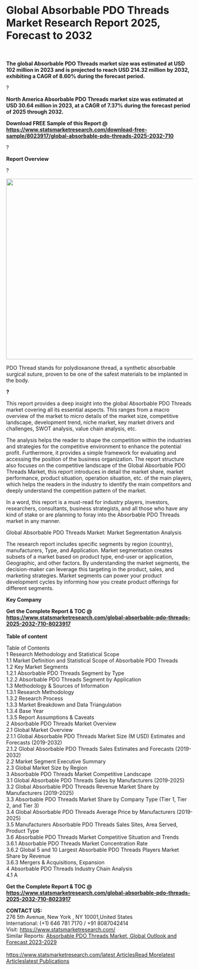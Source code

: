 <h1>Global Absorbable PDO Threads Market Research Report 2025, Forecast to 2032</h1><br/><p><strong>The global Absorbable PDO Threads market size was estimated at USD 102 million in 2023 and is projected to reach USD 214.32 million by 2032, exhibiting a <strong>CAGR</strong> of 8.60% during the forecast period.</strong></p><p>? </p><p><strong>North America Absorbable PDO Threads market size was estimated at USD 30.64 million in 2023, at a <strong>CAGR</strong> of 7.37% during the forecast period of 2025 through 2032.</strong></p><p><strong>Download FREE Sample of this Report @ <a href="https://www.statsmarketresearch.com/download-free-sample/8023917/global-absorbable-pdo-threads-2025-2032-710">https://www.statsmarketresearch.com/download-free-sample/8023917/global-absorbable-pdo-threads-2025-2032-710</a></strong></p><p>? </p><p><strong>Report Overview</strong></p><p>? </p><p><img alt="" src="https://www.grandresearchstore.com/assets/report-images/AbsorbablePDOThreadsMarket.png" style="width: 731px; height: 487px;"></p><p>PDO Thread stands for polydioxanone thread, a synthetic absorbable surgical suture, proven to be one of the safest materials to be implanted in the body.</p><p><b>? </b></p><p><span style="text-align:center">This report provides a deep insight into the global Absorbable PDO Threads market covering all its essential aspects. This ranges from a macro overview of the market to micro details of the market size, competitive landscape, development trend, niche market, key market drivers and challenges, SWOT analysis, value chain analysis, etc.</span></p><p>The analysis helps the reader to shape the competition within the industries and strategies for the competitive environment to enhance the potential profit. Furthermore, it provides a simple framework for evaluating and accessing the position of the business organization. The report structure also focuses on the competitive landscape of the Global Absorbable PDO Threads Market, this report introduces in detail the market share, market performance, product situation, operation situation, etc. of the main players, which helps the readers in the industry to identify the main competitors and deeply understand the competition pattern of the market.</p><p>In a word, this report is a must-read for industry players, investors, researchers, consultants, business strategists, and all those who have any kind of stake or are planning to foray into the Absorbable PDO Threads market in any manner.</p><p>Global Absorbable PDO Threads Market: Market Segmentation Analysis</p><p>The research report includes specific segments by region (country), manufacturers, Type, and Application. Market segmentation creates subsets of a market based on product type, end-user or application, Geographic, and other factors. By understanding the market segments, the decision-maker can leverage this targeting in the product, sales, and marketing strategies. Market segments can power your product development cycles by informing how you create product offerings for different segments.</p><p><strong>Key Company</strong></p><div><b>Get the Complete Report & TOC @ <a href="https://www.statsmarketresearch.com/global-absorbable-pdo-threads-2025-2032-710-8023917">https://www.statsmarketresearch.com/global-absorbable-pdo-threads-2025-2032-710-8023917</a></b></div><br><b>Table of content</b><p>Table of Contents<br />1 Research Methodology and Statistical Scope<br />1.1 Market Definition and Statistical Scope of Absorbable PDO Threads<br />1.2 Key Market Segments<br />1.2.1 Absorbable PDO Threads Segment by Type<br />1.2.2 Absorbable PDO Threads Segment by Application<br />1.3 Methodology & Sources of Information<br />1.3.1 Research Methodology<br />1.3.2 Research Process<br />1.3.3 Market Breakdown and Data Triangulation<br />1.3.4 Base Year<br />1.3.5 Report Assumptions & Caveats<br />2 Absorbable PDO Threads Market Overview<br />2.1 Global Market Overview<br />2.1.1 Global Absorbable PDO Threads Market Size (M USD) Estimates and Forecasts (2019-2032)<br />2.1.2 Global Absorbable PDO Threads Sales Estimates and Forecasts (2019-2032)<br />2.2 Market Segment Executive Summary<br />2.3 Global Market Size by Region<br />3 Absorbable PDO Threads Market Competitive Landscape<br />3.1 Global Absorbable PDO Threads Sales by Manufacturers (2019-2025)<br />3.2 Global Absorbable PDO Threads Revenue Market Share by Manufacturers (2019-2025)<br />3.3 Absorbable PDO Threads Market Share by Company Type (Tier 1, Tier 2, and Tier 3)<br />3.4 Global Absorbable PDO Threads Average Price by Manufacturers (2019-2025)<br />3.5 Manufacturers Absorbable PDO Threads Sales Sites, Area Served, Product Type<br />3.6 Absorbable PDO Threads Market Competitive Situation and Trends<br />3.6.1 Absorbable PDO Threads Market Concentration Rate<br />3.6.2 Global 5 and 10 Largest Absorbable PDO Threads Players Market Share by Revenue<br />3.6.3 Mergers & Acquisitions, Expansion<br />4 Absorbable PDO Threads Industry Chain Analysis<br />4.1 A<br><div><b>Get the Complete Report & TOC @ <a href="https://www.statsmarketresearch.com/global-absorbable-pdo-threads-2025-2032-710-8023917">https://www.statsmarketresearch.com/global-absorbable-pdo-threads-2025-2032-710-8023917</a></b></div></p> <b>CONTACT US:</b><br>276 5th Avenue, New York , NY 10001,United States<br>International: (+1) 646 781 7170 / +91 8087042414<br>Visit: <a href="https://www.statsmarketresearch.com/">https://www.statsmarketresearch.com/</a><br>Similar Reports: <a href="https://www.statsmarketresearch.com/global-absorbable-pdo-threads-2025-2032-710-8023917">Absorbable PDO Threads Market, Global Outlook and Forecast 2023-2029</a><br/><br/><a href="https://gyeongbokgung.com">https://www.statsmarketresearch.com/</a><a href="https://hallyeomaritime.com">latest Articles</a><a href="https://jingwansa.com">Read More</a><a href=https://nguoiviet.jp/">latest Articles</a><a href="https://www.intelmarketresearch.com/">latest Publications</a>